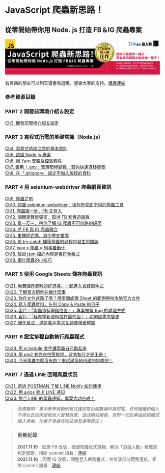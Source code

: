 # JavaScript 爬蟲新思路！

## 從零開始帶你用 Node. js 打造 FB＆IG 爬蟲專案

![image](./img/bar.jpeg)

有興趣的朋友可以到天瓏書局選購，感謝大家的支持。[購書連結](https://www.tenlong.com.tw/products/9789864348008)

### 參考資源目錄

### PART 2 開發前環境介紹＆設定

[Ch3. 開發前環境介紹＆設定](/ch3)

### PART 3 寫程式所需的基礎常識（Node.js）

[Ch4. 寫程式時該注意的基本原則](/ch4)  
[Ch5. 認識 Node.js 專案](/ch5)  
[Ch6. 用 Yarn 安裝及控管套件](/ch6)  
[Ch7. 善用「.env」管理環境變數，幫你快速遷移專案](/ch7)  
[Ch8. 在「.gitignore」設定不加入版控的資料](/ch8)

### PART 4 用 selenium-webdriver 爬蟲網頁資訊

[Ch9. 爬蟲之前](/ch9)  
[Ch10. 認識 selenium-webdriver：操作所見即所得的爬蟲工具](/ch10)  
[Ch11. 爬蟲第一步，FB 先登入](/ch11)  
[Ch12. 關閉瀏覽器彈窗，取得 FB 粉專追蹤數](/ch12)  
[Ch13. 舉一反三，帶你了解 IG 爬蟲不可忽略的細節](/ch13)  
[Ch14. 將 FB 與 IG 爬蟲融合](/ch14)  
[Ch15. 重構程式碼，減少歷史業障](/ch15)  
[Ch16. 用 try-catch 捕獲爬蟲的過程中發生的錯誤](/ch16)  
[Ch17. json x 爬蟲 = 瑣事自動化](/ch17)  
[Ch18. 驗證 json 檔的內容是否符合格式](/ch18)  
[Ch19. 優化爬蟲的小技巧](/ch19)

### PART 5 使用 Google Sheets 儲存爬蟲資訊

[Ch21. 免費儲存資料的好選擇，一起進入省錢起手式](/ch21)  
[Ch22. 了解官方範例在做什麼事](/ch22)  
[Ch23. 你在文件迷路了嗎？用兩個處理 Sheet 的範例帶你攻略官方文件](/ch23)  
[Ch24. 寫入爬蟲資料，告別 Copy & Paste 的日子](/ch24)  
[Ch25. 客戶：「爬蟲資料塞錯位置！」專案被報 Bug 的處理方式](/ch25)  
[Ch26. 客戶：「我希望新資料插在最前面！」如何談需求變更](/ch26)  
[Ch27. 優化格式，滿足客戶需求＆談使用者體驗](/ch27)

### PART 6 設定排程自動執行爬蟲程式

[Ch28. 用 schedule 套件讓爬蟲自己動起來](/ch28)  
[Ch29. 用 pm2 套件來控管排程，背景執行才是王道！](/ch29)  
[Ch30. 今天爬蟲怎麼沒有跑？來試試系統內建的排程吧！](/ch30)

### PART 7 透過 LINE 回報爬蟲狀況

[Ch31. 透過 POSTMAN 了解 LINE Notify 如何使用](/ch31)  
[Ch32. 用 axios 發出 LINE 通知](/ch32)  
[Ch33. 整合 LINE 的爬蟲通知，專案大功告成！](/ch33)

> _免責聲明：書中教學與範例程式僅抓取公開數據作爲研究，任何組織和個人不得以此技術盜取他人智慧財產、造成網站損害，否則一切后果由該組織或個人承擔。作者不承擔任何法律及連帶責任！_

> ### 更新紀錄
>
> **2021.11.15**：因應 FB 改版，微調爬蟲程式邏輯，解決「追蹤人數」精確度判定問題，相關 commit 請看：[連結](https://github.com/dean9703111/social_crawler/commit/6de0cc0d598c8b4cf8d2d7db5a4f7a6fcd579677)  
> **2021.11.18**：因應 IG 改版，調整登入檢測程式；並修改部分範例連結，相關 commit 請看：[連結](https://github.com/dean9703111/social_crawler/commit/fe7118dceb474150a93320d7db82b7edcbdd5b87)

